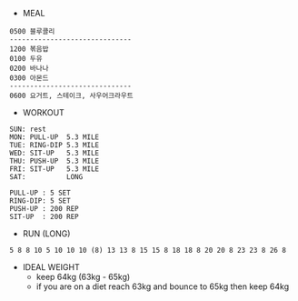 * MEAL
```
0500 블루콜리
------------------------------
1200 볶음밥
0100 두유
0200 바나나
0300 아몬드
------------------------------
0600 요거트, 스테이크, 사우어크라우트
```

* WORKOUT
```
SUN: rest
MON: PULL-UP  5.3 MILE
TUE: RING-DIP 5.3 MILE
WED: SIT-UP   5.3 MILE
THU: PUSH-UP  5.3 MILE
FRI: SIT-UP   5.3 MILE
SAT:          LONG
 
PULL-UP : 5 SET
RING-DIP: 5 SET
PUSH-UP : 200 REP
SIT-UP  : 200 REP
```

* RUN (LONG)
```
5 8 8 10 5 10 10 10 (8) 13 13 8 15 15 8 18 18 8 20 20 8 23 23 8 26 8
```

* IDEAL WEIGHT
  * keep 64kg (63kg - 65kg)
  * if you are on a diet reach 63kg and bounce to 65kg then keep 64kg
